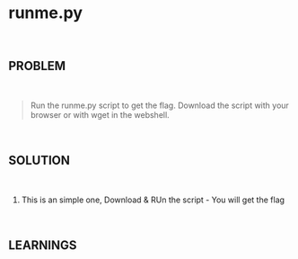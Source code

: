 





# runme.py

<br>

## PROBLEM

<br>


> Run the runme.py script to get the flag. Download the script with your browser or with wget in the webshell.


<br>



## SOLUTION

<br>

1. This is an simple one, Download & RUn the script - You will get the flag


<br>


## LEARNINGS

<br>

